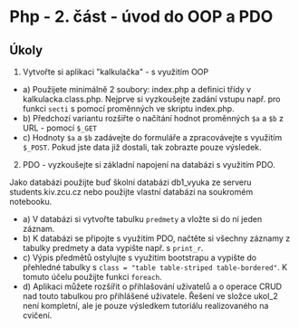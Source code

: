 # Php - 2. část - úvod do OOP a PDO

## Úkoly

1. Vytvořte si aplikaci "kalkulačka" - s využitím OOP
  * a) Použijete minimálně 2 soubory: index.php a definici třídy v kalkulacka.class.php. Nejprve si vyzkoušejte zadání vstupu 
        např. pro funkci ```secti``` s pomocí proměnných ve skriptu index.php.
  * b) Předchozí variantu rozšiřte o načítání hodnot proměnných ```$a``` a ```$b``` z URL - pomocí ```$_GET```
  * c) Hodnoty ```$a``` a ```$b``` zadávejte do formuláře a zpracovávejte s využitím ```$_POST```. 
        Pokud jste data již dostali, tak zobrazte pouze výsledek.
        
2. PDO - vyzkoušejte si základní napojení na databázi s využitím PDO.

Jako databázi použijte buď školní databázi db1_vyuka ze serveru students.kiv.zcu.cz nebo použijte vlastní databázi na soukromém notebooku.

  * a) V databázi si vytvořte tabulku ```predmety``` a vložte si do ní jeden záznam. 
  * b) K databázi se připojte s využitím PDO, načtěte si všechny záznamy z tabulky predmety a data vypište např. s ```print_r```. 
  * c) Výpis předmětů ostylujte s využitím bootstrapu a vypište do přehledné tabulky s ```class = "table table-striped table-bordered"```.
       K tomuto účelu použijte funkci ```foreach```.
  * d) Aplikaci můžete rozšířit o přihlašování uživatelů a o operace CRUD nad touto tabulkou pro přihlášené uživatele. 
        Řešení ve složce ukol_2 není kompletní, ale je pouze výsledkem tutoriálu realizovaného na cvičení.